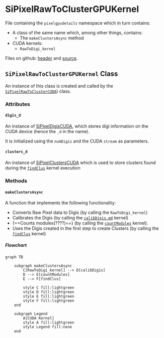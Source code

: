 # SiPixelRawToClusterGPUKernel

File containing the `pixelgpudetails` namespace which in turn contains:

- A class of the same name  which,
  among other things, contains:
	- The `makeClustersAsync` method
- CUDA kernels:
	- `RawToDigi_kernel`


Files on github: [header](https://github.com/cms-sw/cmssw/blob/master/RecoLocalTracker/SiPixelClusterizer/plugins/SiPixelRawToClusterGPUKernel.h) and [source](https://github.com/cms-sw/cmssw/blob/master/RecoLocalTracker/SiPixelClusterizer/plugins/SiPixelRawToClusterGPUKernel.cu).



## `SiPixelRawToClusterGPUKernel` Class

An instance of this class is created and called by the
[`SiPixelRawToClusterCUDA`](SiPixelRawToClusterCUDA-overview.md)) class.

### Attributes

#### `digis_d`

An instance of [SiPixelDigisCUDA](SiPixelDigisCUDA.md), which stores digi
information on the CUDA device (hence the `_d` in the name).

It is initialized using the `numDigis` and the CUDA `stream` as parameters.

#### `clusters_d`

An instance of [SiPixelClustersCUDA](SiPixelClustersCUDA.md) which is used
to store clusters found during the [`findClus`](gpuClustering-findClus.md) kernel execution

### Methods

#### `makeClustersAsync`

A function that implements the following functionality:

- Converts Raw Pixel data to Digis (by calling the `RawToDigi_kernel`)
- Calibrates the Digis (by calling the [`calibDigis.md`](gpuCalibPixel-calibDigis.md) kernel)
- {==Counts modules(????)==} (by calling the
[`countModules`](gpuClustering-countModules.md) kernel).
- Uses the Digis created in the first step to create Clusters (by calling
the [`findClus`](gpuClustering-findClus.md) kernel)

##### Flowchart

```mermaid
graph TB
	
	subgraph makeClustersAsync
		C[RawToDigi_kernel] --> D[calibDigis]
		D --> E[countModules]
		E --> F[findClus]
	
		style C fill:lightgreen
		style D fill:lightgreen	
		style E fill:lightgreen	
		style F fill:lightgreen	
	end
	
	subgraph Legend
		A[CUDA Kernel]
		style A fill:lightgreen
		style Legend fill:none
	end
```
